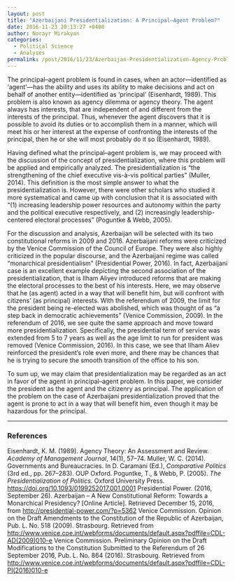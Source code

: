 ```yaml
---
layout: post
title: "Azerbaijani Presidentialization: A Principal–Agent Problem?"
date: 2016-11-23 20:13:27 +0400
author: Norayr Mirakyan
categories:
  - Political Science
  - Analyses
permalink: /post/2016/11/23/Azerbaijan-Presidentialization-Agency-Problem/
---
```

The principal–agent problem is found in cases, when an actor—identified as ‘agent’—has the ability and uses its ability to make decisions and act on behalf of another entity—identified as ‘principal’ (Eisenhardt, 1989). This problem is also known as agency dilemma or agency theory. The agent always has interests, that are independent of and different from the interests of the principal. Thus, whenever the agent discovers that it is possible to avoid its duties or to accomplish them in a manner, which will meet his or her interest at the expense of confronting the interests of the principal, then he or she will most probably do it so (Eisenhardt, 1989).

Having defined what the principal–agent problem is, we may proceed with the discussion of the concept of presidentialization, where this problem will be applied and empirically analyzed. The presidentialization is “the strengthening of the chief executive vis-à-vis political parties” (Muller, 2014). This definition is the most simple answer to what the presidentialization is. However, there were other scholars who studied it more systematical and came up with conclusion that it is associated with “(1) increasing leadership power resources and autonomy within the party and the political executive respectively, and (2) increasingly leadership-centered electoral processes” (Poguntke & Webb, 2005).

For the discussion and analysis, Azerbaijan will be selected with its two constitutional reforms in 2009 and 2016. Azerbaijani reforms were criticized by the Venice Commission of the Council of Europe. They were also highly criticized in the popular discourse, and the Azerbaijani regime was called “monarchical presidentialism” (Presidential Power, 2016). In fact, Azerbaijani case is an excellent example depicting the second association of the presidentialization, that is Ilham Aliyev introduced reforms that are making the electoral processes to the best of his interests. Here, we may observe that he (as agent) acted in a way that will benefit him, but will confront with citizens’ (as principal) interests. With the referendum of 2009, the limit for the president being re-elected was abolished, which was thought of as “a step back in democratic achievements” (Venice Commission, 2009). In the referendum of 2016, we see quite the same approach and move toward more presidentialization. Specifically, the presidential term of service was extended from 5 to 7 years as well as the age limit to run for president was removed (Venice Commission, 2016). In this case, we see that Ilham Aliev reinforced the president’s role even more, and there may be chances that he is trying to secure the smooth transition of the office to his son.

To sum up, we may claim that presidentialization may be regarded as an act in favor of the agent in principal–agent problem. In this paper, we consider the president as the agent and the citizenry as principal. The application of the problem on the case of Azerbaijani presidentialization proved that the agent is prone to act in a way that will benefit him, even though it may be hazardous for the principal.

***

### References

Eisenhardt, K. M. (1989). Agency Theory: An Assessment and Review. *Academy of Management Journal*, 14(1), 57–74.
Muller, W. C. (2014). Governments and Bureaucracies. In D. Caramani (Ed.), *Comparative Politics* (3rd ed., pp. 267–283). OUP Oxford.
Poguntke, T., & Webb, P. (2005). *The Presidentialization of Politics*. Oxford University Press. https://doi.org/10.1093/0199252017.001.0001
Presidential Power. (2016, September 26). Azerbaijan – A New Constitutional Reform: Towards a Monarchical Presidency? [Online Article]. Retrieved December 15, 2016, from http://presidential-power.com/?p=5362
Venice Commission. Opinion on the Draft Amendments to the Constitution of the Republic of Azerbaijan, Pub. L. No. 518 (2009). Strasbourg. Retrieved from http://www.venice.coe.int/webforms/documents/default.aspx?pdffile=CDL-AD(2009)010-e
Venice Commission. Preliminary Opinion on the Draft Modifications to the Constitution Submitted to the Referendum of 26 September 2016, Pub. L. No. 864 (2016). Strasbourg. Retrieved from http://www.venice.coe.int/webforms/documents/default.aspx?pdffile=CDL-PI(2016)010-e
